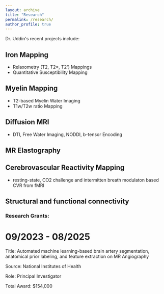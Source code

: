 ```yaml
---
layout: archive
title: "Research"
permalink: /research/
author_profile: true
---
```


Dr. Uddin's recent projects include:

## Iron Mapping 
- Relaxometry (T2, T2*, T2') Mappings
- Quantitative Susceptibility Mapping

## Myelin Mapping
- T2-based Myelin Water Imaging 
- T1w/T2w ratio Mapping

## Diffusion MRI 
- DTI, Free Water Imaging, NODDI, b-tensor Encoding 

## MR Elastography 

## Cerebrovascular Reactivity Mapping 
- resting-state, CO2 challenge and intermitten breath modulaton based CVR from fMRI

## Structural and functional connectivity



###  Research Grants:

# 09/2023 - 08/2025
Title: Automated machine learning-based brain artery segmentation, anatomical prior labeling, and feature extraction on MR Angiography

Source: National Institutes of Health

Role: Principal Investigator

Total Award: $154,000

# 

  
